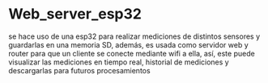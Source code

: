 # Web_server_esp32
se hace uso de una esp32 para realizar mediciones de distintos sensores y guardarlas en una memoria SD, además, es usada como servidor web y router  para que un cliente se conecte mediante wifi a ella, así, este puede visualizar las mediciones en tiempo real, historial de mediciones y descargarlas para futuros procesamientos

